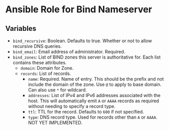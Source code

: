 # Ansible Role for Bind Nameserver

## Variables

- `bind_recursive`: Boolean.  Defaults to true.  Whether or not to allow recursive
  DNS queries.
- `bind_email`: Email address of administrator.  Required.
- `bind_zones`: List of BIND zones this server is authoritative for.  Each list
  contains these attributes.
  - `domain`: Domain for Zone.
  - `records`: List of records.
    - `name`: Required. Name of entry.  This should be the prefix and not
      include the domain of the zone.  Use `@` to apply to base domain.  Can
      also use `*` for wildcard.
    - `addresses`: List of IPv4 and IPv6 addresses associated with the host.
      This will automatically emit `A` or `AAAA` records as required without
      needing to specify a record type.
    - `ttl`: TTL for the record.  Defaults to `600` if not specified.
    - `type`: DNS record type. Used for records other than `A` or `AAAA`.
       NOT YET IMPLEMENTED.

